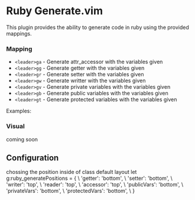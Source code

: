 Ruby Generate.vim
===============

This plugin provides the ability to generate code in ruby using the provided mappings.

### Mapping

- `<leader>ga` - Generate attr_accessor with the variables given
- `<leader>gg` - Generate getter with the variables given
- `<leader>gr` - Generate setter with the variables given
- `<leader>gw` - Generate writter with the variables given
- `<leader>gv` - Generate private variables with the variables given
- `<leader>gb` - Generate public variables with the variables given
- `<leader>gt` - Generate protected variables with the variables given

Examples:


### Visual
coming soon

Configuration
-------------
chossing the position inside of class
default layout
let g:ruby_generatePositions = {
      \ 'getter':        'bottom',
      \ 'setter':        'bottom',
      \ 'writer':        'top',
      \ 'reader':        'top',
      \ 'accessor':      'top',
      \ 'publicVars':    'bottom',
      \ 'privateVars':   'bottom',
      \ 'protectedVars': 'bottom',
      \ }

